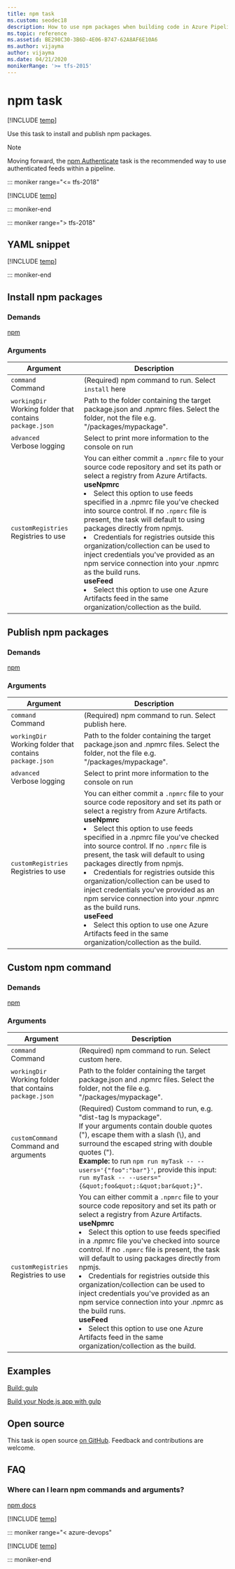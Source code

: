 ```yaml
---
title: npm task
ms.custom: seodec18
description: How to use npm packages when building code in Azure Pipelines
ms.topic: reference
ms.assetid: BE298C30-3B6D-4E06-B747-62A8AF6E10A6
ms.author: vijayma
author: vijayma
ms.date: 04/21/2020
monikerRange: '>= tfs-2015'
---
```


# npm task

[!INCLUDE [temp](../../includes/version-tfs-2015-rtm.md)]

Use this task to install and publish npm packages.

> [!NOTE]
> Moving forward, the [npm Authenticate](npm-authenticate.md) task is the recommended way to use authenticated feeds within a pipeline. 

::: moniker range="<= tfs-2018"

[!INCLUDE [temp](../../includes/concept-rename-note.md)]

::: moniker-end

::: moniker range="> tfs-2018"

## YAML snippet

[!INCLUDE [temp](../includes/yaml/NpmV1.md)]

::: moniker-end

## Install npm packages

### Demands
[npm](https://nodejs.org/en/download/)

### Arguments

|Argument|Description|
|--- |--- |
|`command`<br/>Command| (Required) npm command to run. Select `install` here|
|`workingDir`<br/>Working folder that contains `package.json` | Path to the folder containing the target package.json and .npmrc files. Select the folder, not the file e.g. "/packages/mypackage".|
|`advanced` <br/>Verbose logging| Select to print more information to the console on run|
|`customRegistries`<br/>Registries to use|You can either commit a `.npmrc` file to your source code repository and set its path or select a registry from Azure Artifacts.<br/>**useNpmrc**<br/><li>Select this option to use feeds specified in a .npmrc file you've checked into source control. If no `.npmrc` file is present, the task will default to using packages directly from npmjs. <br/><li>Credentials for registries outside this organization/collection can be used to inject credentials you've provided as an npm service connection into your .npmrc as the build runs.<br/>**useFeed**<br/><li>Select this option to use one Azure Artifacts feed in the same organization/collection as the build.|

## Publish npm packages

### Demands

[npm](https://nodejs.org/en/download/)

### Arguments

|Argument|Description|
|--- |--- |
|`command`<br/>Command| (Required) npm command to run. Select publish here.|
|`workingDir`<br/>Working folder that contains `package.json`| Path to the folder containing the target package.json and .npmrc files. Select the folder, not the file e.g. "/packages/mypackage".|
|`advanced` <br/>Verbose logging| Select to print more information to the console on run|
|`customRegistries`<br/>Registries to use|You can either commit a `.npmrc` file to your source code repository and set its path or select a registry from Azure Artifacts.<br/>**useNpmrc**<br/><li>Select this option to use feeds specified in a .npmrc file you've checked into source control. If no `.npmrc` file is present, the task will default to using packages directly from npmjs. <br/><li>Credentials for registries outside this organization/collection can be used to inject credentials you've provided as an npm service connection into your .npmrc as the build runs.<br/>**useFeed**<br/><li>Select this option to use one Azure Artifacts feed in the same organization/collection as the build.|

## Custom npm command

### Demands

[npm](https://nodejs.org/en/download/)

### Arguments

|Argument|Description|
|--- |--- |
|`command`<br/>Command| (Required) npm command to run. Select custom here.|
|`workingDir`<br/>Working folder that contains `package.json`| Path to the folder containing the target package.json and .npmrc files. Select the folder, not the file e.g. "/packages/mypackage".|
|`customCommand`<br/>Command and arguments| (Required) Custom command to run, e.g. \"dist-tag ls mypackage\". <br/> If your arguments contain double quotes ("), escape them with a slash (\\), and surround the escaped string with double quotes ("). <br/>**Example:** to run `npm run myTask -- --users='{"foo":"bar"}'`, provide this input: `run myTask -- --users="{&quot;foo&quot;:&quot;bar&quot;}"`.| 
|`customRegistries`<br/>Registries to use|You can either commit a `.npmrc` file to your source code repository and set its path or select a registry from Azure Artifacts.<br/>**useNpmrc**<br/><li>Select this option to use feeds specified in a .npmrc file you've checked into source control. If no `.npmrc` file is present, the task will default to using packages directly from npmjs. <br/><li>Credentials for registries outside this organization/collection can be used to inject credentials you've provided as an npm service connection into your .npmrc as the build runs.<br/>**useFeed**<br/><li>Select this option to use one Azure Artifacts feed in the same organization/collection as the build.|

## Examples

[Build: gulp](../build/gulp.md)

[Build your Node.js app with gulp](../../ecosystems/javascript.md)

## Open source

This task is open source [on GitHub](https://github.com/Microsoft/azure-pipelines-tasks). Feedback and contributions are welcome.

## FAQ

### Where can I learn npm commands and arguments?

[npm docs](https://docs.npmjs.com/)

<!-- BEGINSECTION class="md-qanda" -->

[!INCLUDE [temp](../../includes/qa-agents.md)]

::: moniker range="< azure-devops"

[!INCLUDE [temp](../../includes/qa-versions.md)]

::: moniker-end

<!-- ENDSECTION -->
